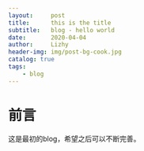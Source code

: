 ```yaml
---
layout:     post
title:      this is the title
subtitle:   blog - hello world
date:       2020-04-04
author:     Lizhy
header-img: img/post-bg-cook.jpg
catalog: true
tags:
    - blog
---
```


# 前言

这是最初的blog，希望之后可以不断完善。